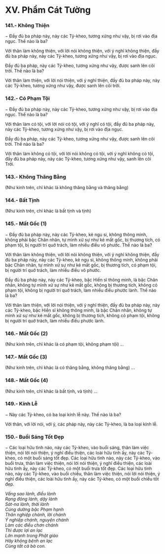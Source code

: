 # XV. Phẩm Cát Tường

### 141.- Không Thiện

− Ðầy đủ ba pháp này, này các Tỷ-kheo, tương xứng như vậy, bị rơi vào địa ngục. Thế nào là ba?

Với thân làm không thiện, với lời nói không thiện, với ý nghĩ không thiện, đầy đủ ba pháp này, này các
Tỷ-kheo, tương xứng như vậy, bị rơi vào địa ngục.

Ðầy đủ ba pháp, này các Tỷ-kheo, tương xứng như vậy, được sanh lên cõi trời. Thế nào là ba?

Với thân làm thiện, với lời nói thiện, với ý nghĩ thiện, đầy đủ ba pháp này, này các Tỷ-kheo, tương xứng
như vậy, được sanh lên cõi trời.

<!--pg-->
### 142.- Có Phạm Tội

− Ðầy đủ ba pháp này, này các Tỷ-kheo, tương xứng như vậy, bị rơi vào địa ngục. Thế nào là ba?

Với thân làm có tội, với lời nói có tội, với ý nghĩ có tội, đầy đủ ba pháp này, này các Tỷ-kheo, tương
xứng như vậy, bị rơi vào địa ngục.

Ðầy đủ ba pháp, này các Tỷ-kheo, tương xứng như vậy, được sanh lên cõi trời. Thế nào là ba?

Với thân làm không có tội, với lời nói không có tội, với ý nghĩ không có tội, đầy đủ ba pháp này, này
các Tỷ-kheo, tương xứng như vậy, sanh lên cõi Trời.

<!--pg-->
### 143.- Không Thăng Bằng

(Như kinh trên, chỉ khác là không thăng bằng và thăng bằng)

<!--pg-->
### 144.- Bất Tịnh

(Như kinh trên, chỉ khác là bất tịnh và tịnh)

<!--pg-->
### 145.- Mất Gốc (1)

− Ðầy đủ ba pháp này, này các Tỷ-kheo, kẻ ngu si, không thông minh, không phải bậc Chân nhân, tự
mình xử sự như kẻ mất gốc, bị thương tích, có phạm tội, bị người trí quở trách, làm nhiều điều vô
phước. Thế nào là ba?

Với thân làm không thiện, với lời nói không thiện, với ý nghĩ không thiện, đầy đủ ba pháp này, này các
Tỷ-kheo, kẻ ngu si, không thông minh, không phải bậc Chân nhân, tự mình xử sự như kẻ mất gốc, bị
thương tích, có phạm tội, bị người trí quở trách, làm nhiều điều vô phước.

Ðầy đủ ba pháp này, này các Tỷ-kheo, bậc Hiền sĩ thông minh, là bậc Chân nhân, không tự mình xử sự
như kẻ mất gốc, không bị thương tích, không có phạm tội, không bị người trí quở trách, làm nhiều điều
phước lành. Thế nào là ba?

Với thân làm thiện, với lời nói thiện, với ý nghĩ thiện, đầy đủ ba pháp này, này các Tỷ-kheo, bậc Hiền sĩ
không thông minh, là bậc Chân nhân, không tự mình xử sự như kẻ mất gốc, không bị thương tích, không
có phạm tội, không bị người trí quở trách, làm nhiều điều phước lành.

<!--pg-->
### 146.- Mất Gốc (2)

(Như kinh trên, chỉ khác là có phạm tội, không phạm tội) ...

<!--pg-->
### 147.- Mất Gốc (3)

(Như kinh trên, chỉ khác là có thăng bằng, không thăng bằng) ...

<!--pg-->
### 148.- Mất Gốc (4)

(Như kinh trên, chỉ khác là bất tịnh, và tịnh) ...

<!--pg-->
### 149.- Kính Lễ

− Này các Tỷ-kheo, có ba loại kính lễ này. Thế nào là ba?

Với thân, với lời nói, với ý, các pháp này, này các Tỷ-kheo, là ba loại kính lễ.

<!--pg-->
### 150.- Buổi Sáng Tốt Ðẹp

− Các loại hữu tình nào, này các Tỷ-kheo, vào buổi sáng, thân làm việc thiện, nói lời nói thiện, ý nghĩ
điều thiện, các loài hữu tình ấy, này các Tỷ-kheo, có một buổi sáng tốt đẹp. Các loại hữu tình nào, này
các Tỷ-kheo, vào buổi trưa, thân làm việc thiện, nói lời nói thiện, ý nghĩ điều thiện, các loài hữu tình ấy,
này các Tỷ-kheo, có một buổi trưa tốt đẹp. Các loại hữu tình nào, này các Tỷ-kheo, vào buổi chiều, thân
làm việc thiện, nói lời nói thiện, ý nghĩ điều thiện, các loài hữu tình ấy, này các Tỷ-kheo, có một buổi
chiều tốt đẹp.

_Vầng sao lành, điều lành_\
_Rạng đông lành, dậy lành_\
_Sát-na lành, thời lành_\
_Cúng dường bậc Phạm hạnh_\
_Thân nghiệp chánh, lời chánh_\
_Ý nghiệp chánh, nguyện chánh_\
_Làm các điều chơn chánh_\
_Thì được lợi an lạc_\
_Lớn mạnh trong Phật giáo_\
_Hãy không bệnh an lạc_\
_Cùng tất cả bà con._

